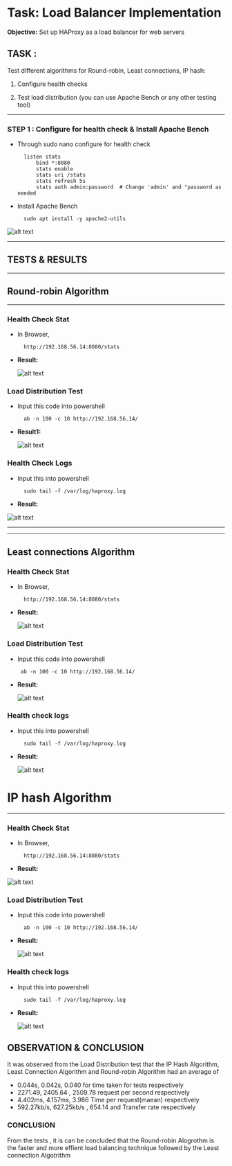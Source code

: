 # Task: Load Balancer Implementation
**Objective:** Set up HAProxy as a load balancer for web servers

## **TASK :**
Test different algorithms for Round-robin, Least connections, IP hash:

1. Configure health checks

2. Test load distribution (you can use Apache Bench or any other testing tool)




*****

### STEP 1 : Configure for health check & Install Apache Bench 

* Through sudo nano configure for health check

        listen stats
            bind *:8080  
            stats enable  
            stats uri /stats  
            stats refresh 5s  
            stats auth admin:password  # Change 'admin' and "password as     needed


* Install Apache Bench 

        sudo apt install -y apache2-utils 


![alt text](documentation/screenshots/install_tester.png)

*******


## **TESTS & RESULTS**

*******



## **Round-robin Algorithm**

***********************



### Health Check Stat

* In Browser, 

        http://192.168.56.14:8080/stats

* **Result:**

   ![alt text](<Documentation/first stat.png>)



### Load Distribution Test

* Input this code into powershell

        ab -n 100 -c 10 http://192.168.56.14/

* **Result1:**

   ![alt text](<../Documentation/Sreenshot/health check final.png>)


### Health Check Logs

* Input this into powershell

        sudo tail -f /var/log/haproxy.log



* **Result:**

![alt text](<../Documentation/Sreenshot/health check.png>)



*************************************************


***********************************************





## Least connections Algorithm


### Health Check Stat

* In Browser, 

        http://192.168.56.14:8080/stats


* **Result:**

  ![alt text](<../Documentation/Sreenshot/least conn state.png>)


### **Load Distribution Test**

 * Input this code into powershell

        ab -n 100 -c 10 http://192.168.56.14/


* **Result:**

  ![alt text](<../Documentation/Sreenshot/least connnect out1.png>)

### Health check logs

* Input this into powershell

        sudo tail -f /var/log/haproxy.log


* **Result:**

  ![alt text](<../Documentation/Sreenshot/least conn log 2.png>)


# IP hash Algorithm

*******

### Health Check Stat

* In Browser, 

        http://192.168.56.14:8080/stats


* **Result:**

![alt text](<../Documentation/Sreenshot/hash stATE.png>)



### **Load Distribution Test**


* Input this code into powershell

        ab -n 100 -c 10 http://192.168.56.14/


* **Result:**

  ![alt text](<../Documentation/Sreenshot/hash output 1.png>)


### Health check logs

* Input this into powershell

        sudo tail -f /var/log/haproxy.log


* **Result:**

  ![alt text](<../Documentation/Sreenshot/hash log.png>)



## OBSERVATION & CONCLUSION

It was observed from the Load Distribution test that the IP Hash Algorithm, Least Connection Algorithm  and Round-robin Algorithm  had an average of 

* 0.044s, 0.042s, 0.040  for time taken for tests respectively
* 2271.49, 2405.64 , 2509.78 request per second respectively
* 4.402ms, 4.157ms, 3.986 Time per request(maean)  respectively
* 592.27kb/s, 627.25kb/s , 654.14 and Transfer rate respectively 

### CONCLUSION

From the tests , it is can be concluded that the Round-robin Alogrothm is the faster and more effient load balancing technique followed by the Least connection Algotrithm
